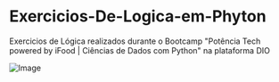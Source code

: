 # Exercicios-De-Logica-em-Phyton
Exercicios de Lógica realizados durante o Bootcamp "Potência Tech powered by iFood | Ciências de Dados com Python" na plataforma DIO

![Image](https://user-images.githubusercontent.com/106761954/268462372-856fdc5a-a967-40b2-830e-a16f31218574.png)
